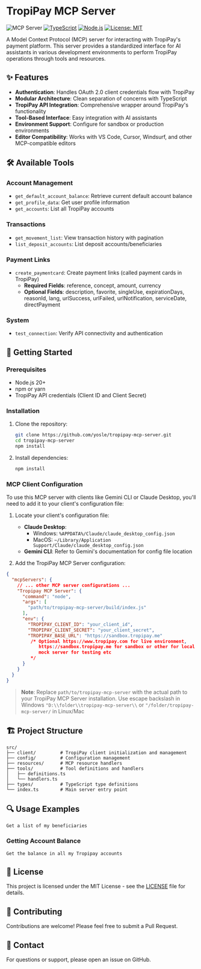 # TropiPay MCP Server

![](https://badge.mcpx.dev?type=server 'MCP Server')
[![TypeScript](https://img.shields.io/badge/TypeScript-007ACC?logo=typescript&logoColor=white)](https://www.typescriptlang.org/)
[![Node.js](https://img.shields.io/badge/Node.js-43853D?logo=node.js&logoColor=white)](https://nodejs.org/)
[![License: MIT](https://img.shields.io/badge/License-MIT-yellow.svg)](https://opensource.org/licenses/MIT)

A Model Context Protocol (MCP) server for interacting with TropiPay's payment platform. This server provides a standardized interface for AI assistants in various development environments to perform TropiPay operations through tools and resources.

## ✨ Features

- **Authentication**: Handles OAuth 2.0 client credentials flow with TropiPay
- **Modular Architecture**: Clean separation of concerns with TypeScript
- **TropiPay API Integration**: Comprehensive wrapper around TropiPay's functionality
- **Tool-Based Interface**: Easy integration with AI assistants
- **Environment Support**: Configure for sandbox or production environments
- **Editor Compatibility**: Works with VS Code, Cursor, Windsurf, and other MCP-compatible editors

## 🛠️ Available Tools

### Account Management
- `get_default_account_balance`: Retrieve current default account balance
- `get_profile_data`: Get user profile information
- `get_accounts`: List all TropiPay accounts

### Transactions
- `get_movement_list`: View transaction history with pagination
- `list_deposit_accounts`: List deposit accounts/beneficiaries

### Payment Links
- `create_paymentcard`: Create payment links (called payment cards in TropiPay)
  - **Required Fields**: reference, concept, amount, currency
  - **Optional Fields**: description, favorite, singleUse, expirationDays, reasonId, lang, urlSuccess, urlFailed, urlNotification, serviceDate, directPayment

### System
- `test_connection`: Verify API connectivity and authentication

## 🚀 Getting Started

### Prerequisites

- Node.js 20+
- npm or yarn
- TropiPay API credentials (Client ID and Client Secret)

### Installation

1. Clone the repository:
   ```bash
   git clone https://github.com/yosle/tropipay-mcp-server.git
   cd tropipay-mcp-server
   npm install
   ```

2. Install dependencies:
   ```bash
   npm install
   ```

### MCP Client Configuration

To use this MCP server with clients like Gemini CLI or Claude Desktop, you'll need to add it to your client's configuration file:

1. Locate your client's configuration file:
   - **Claude Desktop**: 
     - Windows: `%APPDATA%/Claude/claude_desktop_config.json`
     - MacOS: `~/Library/Application Support/Claude/claude_desktop_config.json`
   - **Gemini CLI**: Refer to Gemini's documentation for config file location

2. Add the TropiPay MCP Server configuration:

```json
{
  "mcpServers": {
    // ... other MCP server configurations ...
    "Tropipay MCP Server": {
      "command": "node",
      "args": [
        "path/to/tropipay-mcp-server/build/index.js"
      ],
      "env": {
        "TROPIPAY_CLIENT_ID": "your_client_id",
        "TROPIPAY_CLIENT_SECRET": "your_client_secret",
        "TROPIPAY_BASE_URL": "https://sandbox.tropipay.me" 
         /* Optional https://www.tropipay.com for live environment,
            https://sandbox.tropipay.me for sandbox or other for local development,
            mock server for testing etc 
         */
      }
    }
  }
}
```

> **Note**: Replace `path/to/tropipay-mcp-server` with the actual path to your TropiPay MCP Server installation. Use escape backslash in Windows `"D:\\folder\\tropipay-mcp-server\\` or `"/folder/tropipay-mcp-server/` in Linux/Mac

## 🏗️ Project Structure

```
src/
├── client/         # TropiPay client initialization and management
├── config/         # Configuration management
├── resources/      # MCP resource handlers
├── tools/          # Tool definitions and handlers
│   ├── definitions.ts
│   └── handlers.ts
├── types/          # TypeScript type definitions
└── index.ts        # Main server entry point
```

## 🔍 Usage Examples
```prompt
Get a list of my beneficiaries 
```

### Getting Account Balance

```
Get the balance in all my Tropipay accounts 
```

## 📝 License

This project is licensed under the MIT License - see the [LICENSE](LICENSE) file for details.

## 🤝 Contributing

Contributions are welcome! Please feel free to submit a Pull Request.

## 📧 Contact

For questions or support, please open an issue on GitHub.
